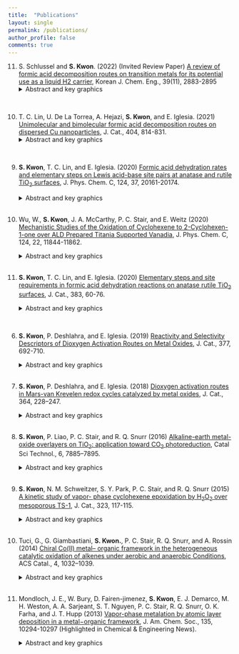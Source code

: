 ```yaml
---
title:  "Publications"
layout: single
permalink: /publications/
author_profile: false
comments: true
---
```


11. S. Schlussel and **S. Kwon**. (2022) (Invited Review Paper) [A review of formic acid decomposition routes on transition metals for its potential use as a liquid H2 carrier](https://link.springer.com/article/10.1007/s11814-022-1276-z), Korean J. Chem. Eng., 39(11), 2883-2895
    &nbsp;&nbsp;&nbsp;&nbsp;&nbsp;&nbsp;
    <details>
        <summary>Abstract and key graphics</summary>
        <h3>Abstract</h3>
        <p style="text-align: justify">
        Formic acid (HCOOH) has emerged as a promising H<sub>2</sub> energy carrier due to its reasonable gravimetric
        and volumetric H<sub>2</sub> densities, low toxicity, low flammability, and ease of handling. Its possible productions from biogenic feedstocks also make it an attractive source to produce H<sub>2</sub> on demand. The utilization of HCOOH as a liquid H<sub>2</sub>
        carrier requires catalytic systems to selectively dehydrogenate HCOOH at low temperatures without forming CO products that can act as a poison in fuel cell applications. In this review, we summarize the recent progress in understanding HCOOH decomposition via dehydrogenation (to CO<sub>2</sub>/H<sub>2</sub>) and dehydration (to CO/H<sub>2</sub>O) pathways on transition
        metals, including Cu, Pt, Pd, and Au. The focus is on discussing the surface chemistry of HCOOH reactions on transition metals, including the types of bound intermediates and the identity and kinetic relevance of elementary steps. In
        doing so, we review current catalyst design strategies for HCOOH dehydrogenation to facilitate the future development of catalytic processes for H<sub>2</sub> storage/utilization.
        </p>
    </details>
<br>

10. T. C. Lin, U. De La Torrea, A. Hejazi, **S. Kwon**, and E. Iglesia. (2021) [Unimolecular and bimolecular formic acid decomposition routes on dispersed Cu nanoparticles](https://www.sciencedirect.com/science/article/pii/S0021951721003596), J. Cat., 404, 814-831.
    &nbsp;&nbsp;&nbsp;&nbsp;&nbsp;&nbsp;
    <details>
        <summary>Abstract and key graphics</summary>
        <h3>Key graphics</h3>
        <img src="/assets/images/publications/jcat_2021.jpg" alt="Unimolecular and bimolecular formic acid decomposition routes on dispersed Cu nanoparticles">
        <h3>Highlights</h3>
        <ul>
            <li>Cu surfaces are saturated with bidentate formates (*HCOO*) during catalysis.</li>
            <li>*HCOO* species saturate at 0.25 monolayer (0.25 *HCOO* per Cu surface atom).</li>
            <li>HCOOH adsorbs molecularly at interstices (<sup>□</sup>) within the *HCOO* adlayer.</li>
            <li>The coexisting HCOOH<sup>□</sup> enables *HCOO* to decompose bimolecularly.</li>
            <li>Biomolecular decomposition occurs at lower barriers than the unimolecular route.</li>
        </ul>
        <h3>Abstract</h3>
        <p style="text-align: justify">
        The elementary steps and site requirements in formic acid (HCOOH) dehydrogenation on Cu surfaces remain of keen interest because formate species act as intermediates or spectators in methanol synthesis and water–gas shift reactions. Steady-state and transient kinetic data, isotopic effects, infrared spectra during catalytic and stoichiometric reactions, and theoretical treatments based on density functional theory (DFT) provide evidence for bimolecular reactions, in which saturated bidentate formate (*HCOO*) adlayers, present at 0.25 ML (0.25 *HCOO* per surface Cu atom), react with undissociated species (HCOOH<sup>□</sup>) bound at interstices within formate adlayers (<sup>□</sup>) to form H-bonded bimolecular HCOOH<sup>□</sup>-*HCOO* adducts. The co-existence of vicinal HCOOH<sup>□</sup> and *HCOO* moieties is evident from antisymmetric infrared bands for *HCOO* that become stronger as a result of their H-bonding that perturbs the induced dipole moment of *HCOO* upon vibration, consistent with DFT-derived vibrational frequencies and intensities for such perturbed species. The *HCOO* moiety in this complex undergoes C-H activation via a transition state that is preferentially stabilized through H-bonding with the vicinal HCOOH<sup>□</sup> relative to its *HCOO* precursor. DFT-derived HCOOH dehydrogenation activation barriers and those determined from the evolution of CO<sub>2</sub> from pre-adsorbed *HCOO* species are about 10 kJ mol<sup>−1</sup> smaller in the presence of gaseous HCOOH reactants (because of HCOOH<sup>□</sup>-*HCOO* interactions) than those for the unimolecular decomposition of bound *HCOO* species. Such bimolecular routes are consistent with measured effects of HCOOH, H2, and CO pressures and of H/D isotopic substitution on dehydrogenation turnover rates and represent the predominant channel for the formation of CO<sub>2</sub> and H2 during catalytic HCOOH dehydrogenation on Cu nanoparticles. A saturated *HCOO* adlayer that retains binding interstices and the presence of HCOOH(g) enable a sequence of elementary steps unavailable for *HCOO* species, thus circumventing unassisted unimolecular routes that exhibit higher activation barriers.
        </p>
    </details>
<br>
 
9. **S. Kwon**, T. C. Lin, and E. Iglesia. (2020) [Formic acid dehydration rates and elementary steps on Lewis acid-base site pairs at anatase and rutile TiO<sub>2</sub> surfaces](https://pubs.acs.org/doi/full/10.1021/acs.jpcc.0c05721), J. Phys. Chem. C,  124, 37, 20161-20174.
    &nbsp;&nbsp;&nbsp;&nbsp;&nbsp;&nbsp;
    <details>
        <summary>Abstract and key graphics</summary>
        <h3>Key graphics</h3>
        <img src="/assets/images/publications/jphyschem_formic_acid.png" 
        alt="">
        <h3>Abstract</h3>
        <p style="text-align: justify">
        Formic acid (HCOOH) decomposition is often used to assess the acid–base properties of oxide surfaces. Its reverse reaction forms HCOOH and formate species that can act as intermediates in CO<sub>2</sub>/CO/H<sub>2</sub>/H<sub>2</sub>O reactions that are important in C<sub>1</sub> conversions. This study describes the mechanism of HCOOH dehydration on acid–base pairs at anatase and rutile TiO<sub>2</sub> surfaces through spectroscopic, desorption-reaction, kinetic, isotopic, and theoretical methods. HCOOH dehydration turnover rates are measured at coverages that allow bound intermediates to interact directly with Ti<sub>5c</sub>–O<sub>2c</sub> pairs. Such rates then reflect their acid–base properties without interference from a refractory bidentate formate adlayer that acts as the catalytic surface at lower temperatures, as evident from infrared and desorption reaction data. HCOOH dehydration elementary steps involve the concurrent activation of C–O and C–H bonds in a molecularly bound HCOOH (HCOOH*) by a Ti<sub>5c</sub>–O<sub>2c</sub> pair at the kinetically relevant step. The transition state mediating this step involves the OH group and the H-atom of the C–H group in HCOOH* that are almost fully transferred to the Ti<sub>5c</sub> and the vicinal O<sub>2c</sub> center, respectively. Such concerted interactions with the acid and base centers and the late character of the transition state render the H<sub>2</sub>O dissociation energy at Ti<sub>5c</sub>–O<sub>2c</sub> pairs a more suitable descriptor of HCOOH reactivity than the respective strengths of each Lewis center. These mechanistic conclusions allow quantitative inferences of the rate and kinetic parameters for HCOOH synthesis from CO–H<sub>2</sub>O reactants on TiO<sub>2</sub> surfaces through the tenets of microscopic reversibility extended to the sequence of elementary steps. The results also illustrate how acid–base pairs act in concert to stabilize the relevant transition states, thus making the balance between acid and base strengths, instead of their independent properties, the rigorous arbiters of reactivity, as shown by the similar reactivities and H<sub>2</sub>O dissociation energies on Ti<sub>5c</sub>–O<sub>2c</sub> pairs at anatase and rutile surfaces in spite of their very different acid and base strengths.
        </p>
    </details>
    <br>

8. Wu, W., **S. Kwon**, J. A. McCarthy, P. C. Stair, and E. Weitz (2020) [Mechanistic Studies of the Oxidation of Cyclohexene to 2-Cyclohexen-1-one over ALD Prepared Titania Supported Vanadia](https://pubs.acs.org/doi/10.1021/acs.jpcc.9b09603), J. Phys. Chem. C, 124, 22, 11844-11862.
    &nbsp;&nbsp;&nbsp;&nbsp;&nbsp;&nbsp;
    <details>
        <summary>Abstract and key graphics</summary>
        <h3>Key graphics</h3>
        <img src="/assets/images/publications/jphyschem_2020_vol124_22.png" 
        alt="Mechanistic Studies of the Oxidation of Cyclohexene to 2-Cyclohexen-1-one over ALD Prepared Titania Supported Vanadia">
        <h3>Abstract</h3>
        <p style="text-align: justify">
        Selective oxidation of cyclohexene to 2-cyclohexen-1-one over titania supported vanadia (VO<sub>x</sub>/TiO<sub>2</sub>) has been studied using temperature dependent in situ FTIR spectroscopy in both the presence and absence of oxygen. The VO<sub>x</sub>/TiO<sub>2</sub> samples were prepared using one atomic layer deposition (ALD) cycle and characterized by Raman spectroscopy. In situ FTIR data for the oxidation of cyclohexene and perdeuterocyclohexene allow for the formulation of a molecular level reaction mechanism, which is initiated by the transfer of an allyl hydrogen. Oxidation of perdeuterocyclohexene provides a direct probe of the formation of OD and HDO moieties that support the involvement of specific steps in the proposed mechanism. The presence of gas phase oxygen does not lead to a change in the products versus anaerobic conditions. However, gas phase oxygen is significantly incorporated in the CO<sub>2</sub> overoxidation product above ∼250 °C. Data were also obtained with cyclohexene epoxide as the reactant in an effort to determine whether there is a parallel reaction pathway, which is initiated by C═C activation in cyclohexene, that involves cyclohexene epoxide as an intermediate. Though a minor pathway involving a cyclohexene epoxide intermediate cannot be ruled out, these data demonstrate that, under experimental conditions, the dominant pathway from cyclohexene to cyclohexene-1-one is initiated by an allyl-H activation step and does not involve an epoxide intermediate.
        </p>
    </details>
    <br>

7. **S. Kwon**, T. C. Lin, and E. Iglesia. (2020) [Elementary steps and site requirements in formic acid dehydration reactions on anatase rutile TiO<sub>2</sub> surfaces](https://www.sciencedirect.com/science/article/pii/S0021951719306487), J. Cat., 383, 60-76.
    &nbsp;&nbsp;&nbsp;&nbsp;&nbsp;&nbsp;
    <details>
        <summary>Abstract and key graphics</summary>
        <h3>Key graphics</h3>
        <img src="/assets/images/publications/jcat_2020_vol383.png" alt="Elementary steps and site requirements in formic acid dehydration reactions on anatase rutile TiO<sub>2</sub> surfaces">
        <h3>Highlights</h3>
        <ul>
            <li>Decomposition of HCOOH on TiO<sub>2</sub> surfaces forms CO and H<sub>2</sub>O products</li>
            <li>Inactive bidentate formates (*HCOO*) saturate all Ti<sub>5c</sub> centers at conditions of catalysis (423–463 K)</li>
            <li>HCOOH adsorbs molecularly at a proton (HCOOH-H*) in this *HCOO*-template</li>
            <li>HCOOH-H* eliminates H<sub>2</sub>O by reacting with a Ti<sub>5c</sub>-O<sub>2c</sub> pair, made available by the momentary reprotonation of *HCOO*</li>
            <li>The reprotonation of *HCOO* is less facile on rutile than on anatase TiO<sub>2</sub>, causing its lower reactivity at these conditions</li>
        </ul>
        <h3>Abstract</h3>
        <p style="text-align: justify">
        Mechanistic details of HCOOH decomposition routes provide valuable insights into reactions involving bound formates as intermediates or spectators; these routes are also widely used as a probe of the acid-base properties of oxide surfaces. The identity and kinetic relevance of bound intermediates, transition states, and elementary steps are reported here for HCOOH dehydration on anatase and rutile TiO<sub>2</sub> surfaces through complementary kinetic, isotopic, spectroscopic and theoretical assessments. Five-coordinate exposed Ti<sub>5c</sub> centers are saturated with bidentate formates (*HCOO*) at catalytic conditions (423–463 K; 0.1–3 kPa HCOOH), as evident from infrared spectra collected during catalysis and the amounts of HCOOH and CO evolved upon heating the TiO<sub>2</sub> samples containing pre-adsorbed HCOOH-derived species. These *HCOO* species are inactive but form a stable “surface template” that contains stochiometric protons onto which HCOOH binds molecularly (HCOOH-H*) to form a coexisting adlayer. H<sub>2</sub>O elimination from HCOOH-H* is the sole kinetically-relevant step. DFT-derived barriers show that this step involves its reaction with Ti<sub>5c</sub>-O<sub>2c</sub> that acts as a Lewis acid-base pair. Such route, in turn, requires the access of HCOOH-H* to a Ti<sub>5c</sub> center, which is made available through a momentary reprotonation of a *HCOO*. This step is much less facile on rutile than on anatase due to stronger acid strength of its Ti<sub>5c</sub> centers that binds *HCOO* species more strongly and its shorter Ti<sub>5c</sub>-Ti<sub>5c</sub> distances that induce greater repulsions between co-adsorbed HCOOH* formed upon reprotonation step. These differences account for low dehydration reactivity of rutile at these temperatures. This mechanistic interpretation is in full accord with DFT-derived barriers, binding energies, and kinetic isotope effects that quantitatively agree with the values from regressed kinetic and thermodynamic parameters, with in-situ infrared spectra that identify HCOOH-H* species as the sole reactive intermediates, and with the differences in turnover rates between anatase and rutile catalysts. These dehydration routes are also consistent with the surface chemistry expected for Lewis acid-base pairs on stoichiometry TiO<sub>2</sub> surfaces without requiring the presence or involvement of reduced centers or titanols in the catalytic cycle. The reaction routes described in this work show how strongly-bound species, evident in presence and unreactive nature from <em>in-situ</em> infrared spectra, provide an organic “permanent” template for reactions of weakly-bound species that are often invisible in spectroscopy.
        </p>
    </details>
<br>

6. **S. Kwon**, P. Deshlahra, and E. Iglesia. (2019) [Reactivity and Selectivity Descriptors of Dioxygen Activation Routes on Metal Oxides](https://www.sciencedirect.com/science/article/pii/S0021951719303719?dgcid=coauthor), J. Cat., 377, 692-710.
    &nbsp;&nbsp;&nbsp;&nbsp;&nbsp;&nbsp;
    <details>
        <summary>Abstract and key graphics</summary>
        <h3>Key graphics</h3>
        <img src="/assets/images/publications/jcat_2019_vol377.png" 
        alt="Reactivity and Selectivity Descriptors of Dioxygen Activation Routes on Metal Oxides Key Graphics">
        <h3>Highlights</h3>
        <ul>
            <li>Two-electron reduced centers formed on metal oxides in redox cycles activate O<sub>2</sub> via inner or outer sphere routes</li>
            <li>Inner sphere routes form bound peroxo species at O-vacancies</li>
            <li>Outer sphere routes form H<sub>2</sub>O<sub>2</sub>(g) at vicinal OH pairs, formed via H<sub>2</sub>O dissociation on O-vacancies</li>
            <li>The O-atoms in more reducible oxides exhibit a greater preference for the inner sphere routes</li>
            <li>The large charge-balancing cations influence the O<sub>2</sub> activation selectivity of the vicinal O-atoms</li>
        </ul>
        <h3>Abstract</h3>
        <p style="text-align: justify">
        The activation of dioxygen at typically isolated two-electron reduced centers can lead to the formation of electrophilic superoxo or peroxo species, providing an essential route to form reactive O<sub>2</sub>-derived species in biological, organometallic, and heterogeneous catalysts. Alternatively, O<sub>2</sub> activation can proceed via outer sphere routes, circumventing the formation of bound peroxo (OO<sup>*</sup>) species during oxidation catalysis by forming H<sub>2</sub>O<sub>2</sub>(g), which can react with another reduced center to form H<sub>2</sub>O. The electronic and binding properties of metal oxides that determine the relative rates of these activation routes are assessed here by systematic theoretical treatments using density functional theory (DFT). These methods are combined with conceptual frameworks based on thermochemical cycles and crossing potential models to assess the most appropriate descriptors for the activation barriers for each route using Keggin polyoxometalates as illustrative examples. In doing so, we show that inner sphere routes, which form OO<sup>*</sup> species via O<sub>2</sub> activation on the O-vacancies (*) formed in the reduction part of redox cycles, are mediated by early transition states that only weakly sense the oxide binding properties. Outer sphere routes form H<sub>2</sub>O<sub>2</sub>(g) via O<sub>2</sub> activation on OH pairs (H/OH<sup>*</sup>) formed by dissociation of H<sub>2</sub>O on O-vacancies; their rates and activation barriers reflect the rates of the first H-atom transfer from H/OH<sup>*</sup> to O<sub>2</sub>. The activation barriers for this H-transfer step depend on the binding energy of more weakly-bound H-atom in H/OH<sup>*</sup> pairs (HAE<sub>2</sub>) and on the <sup>.</sup>OOH-surface interaction energy at its product state (<em>E<sub>int</sub><sup>0</sup></em>). The <em>E<sub>int</sub><sup>0</sup></em> values are similar among oxides unless a large charge-balancing cation is present and interacts with <sup>.</sup>OOH; consequently, HAE<sub>2</sub> acts as an appropriate descriptor of the outer sphere dynamics. HAE<sub>2</sub> also determines the thermodynamics of H<sub>2</sub>O dissociation on O-vacancies, which influence the inner and outer sphere rates by setting the relative coverage of * and H/OH<sup>*</sup>. These results, in turn, show that HAE<sub>2</sub> is a complete descriptor of the reactivity and selectivity of oxides for O<sub>2</sub> activation; the O-atoms in more reducible oxides (more negative HAE<sub>2</sub>) exhibit a greater preference for the inner sphere routes and for the formation of electrophilic OO<sup>*</sup> intermediates that mediate epoxidation and O-insertion reactions during catalytic redox cycles. Large charge-balancing cations locally modify <em>E<sub>int</sub><sup>0</sup></em> values that determine the outer sphere rates and thus can be used to alter the preference of O-atoms to either inner or outer sphere routes.
        </p>  
    </details>
    <br>

5. **S. Kwon**, P. Deshlahra, and E. Iglesia. (2018) [Dioxygen activation routes in Mars-van Krevelen redox cycles catalyzed by metal oxides](https://www.sciencedirect.com/science/article/pii/S0021951718302100), J. Cat., 364, 228–247.
    &nbsp;&nbsp;&nbsp;&nbsp;&nbsp;&nbsp;
    <details>
        <summary>Abstract and key graphics</summary>
        <h3>Key graphics</h3>
        <img src="/assets/images/publications/jcat_2018_vol364.png" 
        alt="Dioxygen activation routes in Mars-van Krevelen redox cycles catalyzed by metal oxides Key Graphics">
        <h3>Highlights</h3>
        <ul>
            <li>O<sub>2</sub> activation involves inner and outer sphere routes during oxidative dehydrogenation</li>
            <li>Inner sphere routes form bound peroxo species that insert O-atoms into alkanols/alkenes</li>
            <li>Outer sphere routes form H<sub>2</sub>O<sub>2</sub>(g), O-atom shuttles that oxidize non-vicinal reduced centers</li>
            <li>These routes allow re-oxidation of two non-vicinal 2e− reduced centers by a 4e<sup>−</sup> oxidant (O<sub>2</sub>)</li>
            <li>Kinetic, scavenging, and theoretical methods can assess the contributions of each route</li>
        </ul>
        <h3>Abstract</h3>
        <p style="text-align: justify">
        Catalytic redox cycles involve dioxygen activation via peroxo (OO<sup>∗</sup>) or H<sub>2</sub>O<sub>2</sub> species, denoted as inner-sphere and outer-sphere routes respectively, for metal-oxo catalysts solvated by liquids. On solid oxides, O<sub>2</sub> activation is typically more facile than the reduction part of redox cycles, making kinetic inquiries difficult at steady-state. These steps are examined here for oxidative alkanol dehydrogenation (ODH) by scavenging OO<sup>∗</sup> species with C<sub>3</sub>H<sub>6</sub> to form epoxides and by energies and barriers from density functional theory. Alkanols react with O-atoms (O∗) in oxides to form vicinal OH pairs that eliminate H<sub>2</sub>O to form OO<sup>∗</sup> at O-vacancies formed or react with O<sub>2</sub> to give H<sub>2</sub>O<sub>2</sub>. OO<sup>∗</sup> reacts with alkanols to re-form O∗ via steps favored over OO<sup>∗</sup> migrations, otherwise required to oxidize non-vicinal vacancies. <sub>C</sub>3<sub>H</sub>6 epoxidizes by reaction with OO<sup>∗</sup> with rates that increase with <sub>C</sub>3<sub>H</sub>6 pressure, but reach constant values as all OO<sup>∗</sup> species react with <sub>C</sub>3<sub>H</sub>6 at high <sub>C</sub>3<sub>H</sub>6/alkanol ratios. Asymptotic epoxidation/ODH rate ratios are smaller than unity, because outer-sphere routes that shuttle O-atoms via H<sub>2</sub>O<sub>2</sub>(g) are favored over endoergic vacancy formation required for inner-sphere routes. The relative contributions of these two routes are influenced by H<sub>2</sub>O, because vacancies, required to form OO<sup>∗</sup>, react with H<sub>2</sub>O to form OH pairs and H<sub>2</sub>O<sub>2</sub>. OO<sup>∗</sup>-mediated routes and epoxidation become favored at low coverages of reduced centers, prevalent for less reactive alkanols and lower alkanol/O<sub>2</sub> ratios, because H<sub>2</sub>O<sub>2</sub> then reacts preferentially with O∗ (forming OO<sup>∗</sup>), instead of vacancies (forming O∗/H<sub>2</sub>O). Such kinetic shunts between two routes compensate for lower barriers required to form H<sub>2</sub>O<sub>2</sub> than OO<sup>∗</sup>. These re-oxidation routes prefer molecular donor (H<sub>2</sub>O<sub>2</sub>) or acceptor (alkanol) to perform stepwise two-electron oxidations by dioxygen, instead of kinetically demanding O-atom migrations. The quantitative descriptions, derived from theory and experiment on Mo-based polyoxometalate clusters with known structures, bring together the dioxygen chemistry in liquid-phase oxidations, including electro-catalysis and monooxygenase enzymes, and oxide surfaces into a common framework, while suggesting a practical process for epoxidation by kinetically coupling with ODH reaction.
        </p>
    </details>
    <br>

4. **S. Kwon**, P. Liao, P. C. Stair, and R. Q. Snurr (2016) [Alkaline-earth metal-oxide overlayers on TiO<sub>2</sub>: application toward CO<sub>2</sub> photoreduction](https://pubs.rsc.org/en/content/articlelanding/2016/cy/c6cy01661h/unauth##stract), Catal Sci Technol., 6, 7885–7895.
    &nbsp;&nbsp;&nbsp;&nbsp;&nbsp;&nbsp;
    <details>
        <summary>Abstract and key graphics</summary>
        <h3>Key graphics</h3>
        <img src="/assets/images/publications/catal_2016_vol6.png" 
        alt="Alkaline-earth metal-oxide overlayers on TiO<sub>2</sub>: application toward CO<sub>2</sub> photoreduction Key Graphics">
        <h3>Abstract</h3>
        <p style="text-align: justify">
        Converting CO<sub>2</sub> into valuable C1 products such as CO, methanol, and methane using photocatalysts is an attractive way to recycle atmospheric CO<sub>2</sub> into fine chemicals and fuels. The most commonly studied photocatalyst, TiO<sub>2</sub>, however, suffers from poor initial adsorption of CO<sub>2</sub>. To overcome this problem, it has been proposed that a thin overlayer of a basic oxide might promote CO<sub>2</sub> adsorption and thus improve the reactivity of TiO<sub>2</sub> for photoreduction of CO<sub>2</sub>. In this work, we investigated CO<sub>2</sub> adsorption on the (100) surfaces of a series of basic, alkaline-earth metal oxides (MgO, CaO, SrO, BaO). Using periodic density functional theory (DFT) calculations, we found that CO<sub>2</sub> adsorption becomes significantly more favorable in the order MgO < CaO < SrO < BaO, and we attribute this order to the more suitable lattice parameter of BaO compared to MgO. To understand the effect of a thin layer of basic oxide on TiO<sub>2</sub> for CO<sub>2</sub> photoreduction, SrO on TiO<sub>2</sub> was investigated as a model system. A dramatic improvement in CO<sub>2</sub> adsorption and activation was observed on SrO/TiO<sub>2</sub> compared to the bare TiO<sub>2</sub>, and dissociated water was found to be thermodynamically more favorable than intact water on the SrO/TiO<sub>2</sub> surface. A possible reaction route for the photocatalytic reduction of CO<sub>2</sub> to CO on the bare and SrO-modified TiO<sub>2</sub> surfaces was further investigated. Although the reaction is slightly more favorable on the TiO<sub>2</sub> surface than on the 0.5 ML SrO-covered TiO<sub>2</sub>, the SrO half layer helps activate CO<sub>2</sub> and favors desorption of CO, which are challenging steps for CO<sub>2</sub> reduction on pure TiO<sub>2</sub>. Therefore, our results suggest that <1 ML SrO overlayer might be a promising candidate for further experimental exploration.
        </p>
    </details>     
    <br>

3. **S. Kwon**, N. M. Schweitzer, S. Y. Park, P. C. Stair, and R. Q. Snurr (2015) [A kinetic study of vapor- phase cyclohexene epoxidation by H<sub>2</sub>O<sub>2</sub> over mesoporous TS-1](https://www.sciencedirect.com/science/article/pii/S0021951715000913), J. Cat., 323, 117-115.
    &nbsp;&nbsp;&nbsp;&nbsp;&nbsp;&nbsp;
    <details>
        <summary>Abstract and key graphics</summary>
        <h3>Key graphics</h3>
        <img src="/assets/images/publications/jcat_2015_vol323.png" 
        alt="A kinetic study of vapor- phase cyclohexene epoxidation by H<sub>2</sub>O<sub>2</sub> over mesoporous TS-1 Key Graphics">
        <h3>Highlights</h3>
        <ul>
            <li>Vapor-phase cyclohexene epoxidation was performed over mesoporous TS-1 using H<sub>2</sub>O<sub>2</sub></li>
            <li>The gas-phase production of cyclohexene epoxide was very stable with high selectivity</li>
            <li>Detailed kinetic studies were performed on gas-phase alkene epoxidation</li>
            <li>A compensation effect was observed with varied partial pressure of water or H<sub>2</sub>O<sub>2</sub></li>
            <li>We report a kinetic model to understand the mechanism and the compensation effect</li>
        </ul>
        <h3>Abstract</h3>
        <p style="text-align: justify">
        A kinetic analysis of gas-phase cyclohexene epoxidation by H<sub>2</sub>O<sub>2</sub> over mesoporous TS-1 was performed. The production of cyclohexene oxide was very stable with high selectivity. Based on the kinetic analysis, the gas-phase mechanism is proposed to be similar to that of the liquid-phase reaction: an Eley–Rideal type mechanism, in which the reaction between a Ti–OOH intermediate and the physisorbed alkene is the rate-determining step. When the partial pressure of water or H<sub>2</sub>O<sub>2</sub> was varied, a compensation effect was observed. Based on the kinetic model, the compensation effect is attributed to variations in the surface coverage of intermediates, specifically the competitive adsorption of water and H<sub>2</sub>O<sub>2</sub> at the Ti active sites. A meaningful activation energy can only be obtained at high surface coverages of H<sub>2</sub>O<sub>2</sub> and was determined to be 40 ± 2 kJ/mol.
        </p>
    </details>
    <br>

2. Tuci, G., G. Giambastiani, **S. Kwon.**, P. C. Stair, R. Q. Snurr, and A. Rossin (2014) [Chiral Co(II) metal– organic framework in the heterogeneous catalytic oxidation of alkenes under aerobic and anaerobic Conditions](https://pubs.acs.org/doi/abs/10.1021/cs401003d), ACS Catal., 4, 1032–1039.
    &nbsp;&nbsp;&nbsp;&nbsp;&nbsp;&nbsp;
    <details>
        <summary>Abstract and key graphics</summary>
        <h3>Key graphics</h3>
        <img src="/assets/images/publications/acscatal_2014_vol4.png" 
        alt="Chiral Co(II) metal– organic framework in the heterogeneous catalytic oxidation of alkenes under aerobic and anaerobic Conditions Key Graphics">
        <h3>Abstract</h3>
        <p style="text-align: justify">
        The chiral Co(II) MOF [Co(<sub>L</sub>-RR)(H<sub>2</sub>O)·H<sub>2</sub>O]∞ [1; <sub>L</sub>-RR = (R,R)-thiazolidine-2,4-dicarboxylate] has been exploited in the catalytic oxidation of different alkenes (cyclohexene, (Z)-cyclooctene, 1-octene) using either tert-butyl hydroperoxide (tBuOOH) or molecular oxygen (O<sub>2</sub>) as oxidants. Different chemoselectivities are observed, both substrate- and oxidant-dependent. A moderate enantioselectivity is also obtained in the case of prochiral precursors, revealing the chiral induction ability of the optically pure metal environment. The interaction of O<sub>2</sub> with the exposed metal sites in 1 (after material preactivation and consequent removal of the coordinated aquo ligand) has been studied through TPD-MS analysis combined with DFT calculations, with the aim of probing effective oxygen uptake by the heterogeneous catalyst and unraveling the nature of the active species in the catalytic oxidation process under aerobic conditions. Theoretical results indicate the presence of an η1-superoxo species at the cobalt center, with concomitant Co(II) ↔ Co(III) oxidation. Finally, the experimental estimation of the O<sub>2</sub> adsorption enthalpy is found to be in good agreement with the calculated binding energy.
        </p>
    </details>
    <br>

1. Mondloch, J. E., W. Bury, D. Fairen-jimenez, **S. Kwon**, E. J. Demarco, M. H. Weston, A. A. Sarjeant, S. T. Nguyen, P. C. Stair, R. Q. Snurr, O. K. Farha, and J. T. Hupp (2013) [Vapor-phase metalation by atomic layer deposition in a metal−organic framework](https://pubs.acs.org/doi/abs/10.1021/ja4050828), J. Am. Chem. Soc., 135, 10294-10297 (Highlighted in Chemical & Engineering News).
    &nbsp;&nbsp;&nbsp;&nbsp;&nbsp;&nbsp;
    <details>
        <summary>Abstract and key graphics</summary>
        <h3>Key graphics</h3>
        <img src="/assets/images/publications/jacs_2013_vol135.png" 
        alt="Vapor-phase metalation by atomic layer deposition in a metal−organic framework Key Graphics">
        <h3>Abstract</h3>
        <p style="text-align: justify">
        Metal–organic frameworks (MOFs) have received attention for a myriad of potential applications including catalysis, gas storage, and gas separation. Coordinatively unsaturated metal ions often enable key functional behavior of these materials. Most commonly, MOFs have been metalated from the condensed phase (i.e., from solution). Here we introduce a new synthetic strategy capable of metallating MOFs from the gas phase: atomic layer deposition (ALD). Key to enabling metalation by ALD In MOFs (AIM) was the synthesis of NU-1000, a new, thermally stable, Zr-based MOF with spatially oriented −OH groups and large 1D mesopores and apertures.
        </p>
    </details>
    <br>